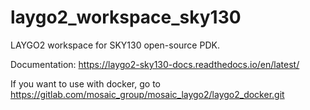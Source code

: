 # laygo2_workspace_sky130
LAYGO2 workspace for SKY130 open-source PDK. 

Documentation: https://laygo2-sky130-docs.readthedocs.io/en/latest/

If you want to use with docker, go to https://gitlab.com/mosaic_group/mosaic_laygo2/laygo2_docker.git

